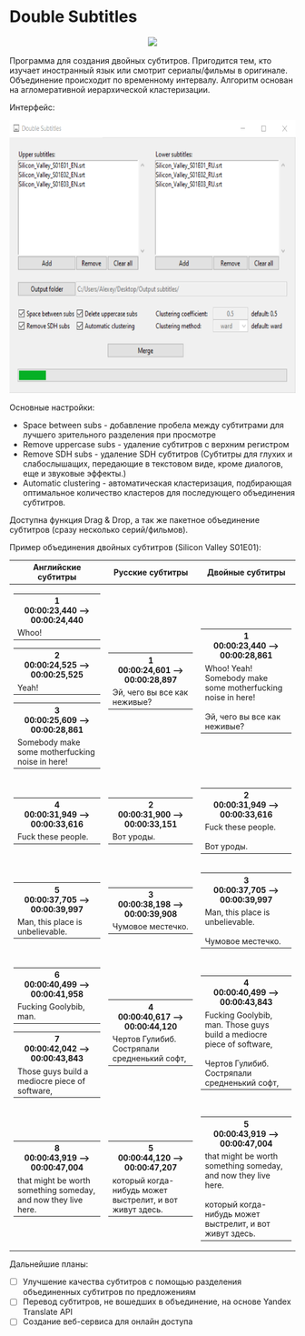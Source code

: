 # Double Subtitles

<p align="center">
  <img height=150 src="https://github.com/alexeykorevin/DoubleSubtitles/blob/master/DoubleSubtitles.ico">
</p>

Программа для создания двойных субтитров. Пригодится тем, кто изучает иностранный язык или смотрит сериалы/фильмы в оригинале. Объединение происходит по временному интервалу. Алгоритм основан на агломеративной иерархической кластеризации.

Интерфейс:
<p align="center">
  <img height=480 src="https://github.com/alexeykorevin/DoubleSubtitles/blob/master/Interface.png">
</p>

Основные настройки:
- Space between subs - добавление пробела между субтитрами для лучшего зрительного разделения при просмотре
- Remove uppercase subs - удаление субтитров с верхним регистром
- Remove SDH subs - удаление SDH субтитров (Субтитры для глухих и слабослышащих, передающие в текстовом виде, кроме диалогов, еще и звуковые эффекты.)
- Automatic clustering - автоматическая кластеризация, подбирающая оптимальное количество кластеров для последующего объединения субтитров.

Доступна функция Drag & Drop, а так же пакетное объединение субтитров (сразу несколько серий/фильмов).


Пример объединения двойных субтитров (Silicon Valley S01E01):

| Английские субтитры | Русские субтитры | Двойные субтитры |
|--|--|--|
|<table><tr><th>1<br>00:00:23,440 --> 00:00:24,440</th></tr><tr><td>Whoo!</td></tr></table><table><tr><th>2<br>00:00:24,525 --> 00:00:25,525</th></tr><tr><td>Yeah!</td></tr></table><table><tr><th>3<br>00:00:25,609 --> 00:00:28,861</th></tr><tr><td>Somebody make some motherfucking noise in here!</td></tr></table>|<table><tr><th>1<br>00:00:24,601 --> 00:00:28,897</th></tr><tr><td>Эй, чего вы все как неживые?</td></tr></table>|<table><tr><th>1<br>00:00:23,440 --> 00:00:28,861</th></tr><tr><td>Whoo! Yeah! Somebody make some motherfucking noise in here!<br><br>Эй, чего вы все как неживые?</td></tr></table>|
|<table><tr><th>4<br>00:00:31,949 --> 00:00:33,616</th></tr><tr><td>Fuck these people.</td></tr></table>|<table><tr><th>2<br>00:00:31,900 --> 00:00:33,151</th></tr><tr><td>Вот уроды.</td></tr></table>|<table><tr><th>2<br>00:00:31,949 --> 00:00:33,616</th></tr><tr><td>Fuck these people.<br><br>Вот уроды.</td></tr></table>|
|<table><tr><th>5<br>00:00:37,705 --> 00:00:39,997</th></tr><tr><td>Man, this place is unbelievable.</td></tr></table>|<table><tr><th>3<br>00:00:38,198 --> 00:00:39,908</th></tr><tr><td>Чумовое местечко.</td></tr></table>|<table><tr><th>3<br>00:00:37,705 --> 00:00:39,997</th></tr><tr><td>Man, this place is unbelievable.<br><br>Чумовое местечко.</td></tr></table>|
|<table><tr><th>6<br>00:00:40,499 --> 00:00:41,958</th></tr><tr><td>Fucking Goolybib, man.</td></tr></table><table><tr><th>7<br>00:00:42,042 --> 00:00:43,843</th></tr><tr><td>Those guys build a mediocre piece of software,</td></tr></table>|<table><tr><th>4<br>00:00:40,617 --> 00:00:44,120</th></tr><tr><td>Чертов Гулибиб. Состряпали средненький софт,</td></tr></table>|<table><tr><th>4<br>00:00:40,499 --> 00:00:43,843</th></tr><tr><td>Fucking Goolybib, man. Those guys build a mediocre piece of software,<br><br>Чертов Гулибиб. Состряпали средненький софт,</td></tr></table>|
|<table><tr><th>8<br>00:00:43,919 --> 00:00:47,004</th></tr><tr><td>that might be worth something someday, and now they live here.</td></tr></table>|<table><tr><th>5<br>00:00:44,120 --> 00:00:47,207</th></tr><tr><td>который когда-нибудь может выстрелит, и вот живут здесь.</td></tr></table>|<table><tr><th>5<br>00:00:43,919 --> 00:00:47,004</th></tr><tr><td>that might be worth something someday, and now they live here.<br><br>который когда-нибудь может выстрелит, и вот живут здесь.</td></tr></table>|

Дальнейшие планы:
- [ ] Улучшение качества субтитров с помощью разделения объединенных субтитров по предложениям
- [ ] Перевод субтитров, не вошедших в объединение, на основе Yandex Translate API
- [ ] Создание веб-сервиса для онлайн доступа
